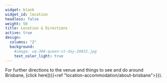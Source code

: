 ```yaml
---
widget: blank
widget_id: location
headless: false
weight: 50
title: Location & Directions
active: true
design:
  columns: "2"
  background:
    #image: uq-308-queen-st-day-20032.jpg
    text_color_light: true
---
```


<!--The conference will be held at the University of Queensland's new venue in the heart of Brisbane CBD: 308 Queen Street, Brisbane, QLD, Australia.-->

<!-- <iframe src="https://www.google.com/maps/embed?pb=!1m18!1m12!1m3!1d3540.072028103268!2d153.02566261193675!3d-27.46701687622245!2m3!1f0!2f0!3f0!3m2!1i1024!2i768!4f13.1!3m3!1m2!1s0x6b915a1ce1fa66c9%3A0xacb477777d2e9734!2s308%20Queen%20St%2C%20Brisbane%20City%20QLD%204000!5e0!3m2!1sen!2sau!4v1683183006441!5m2!1sen!2sau" width="100%" height="" frameborder="0" style="border:0" allowfullscreen></iframe> -->

For further directions to the venue and things to see and do around Brisbane, [click here]({{<ref "location-accommodation/about-brisbane">}}).
